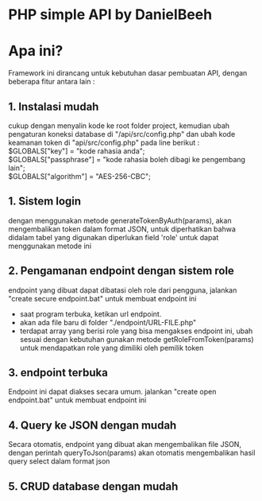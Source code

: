 # PHP simple API by DanielBeeh

# Apa ini?
Framework ini dirancang untuk kebutuhan dasar pembuatan API, dengan beberapa fitur antara lain :

## 1. Instalasi mudah
cukup dengan menyalin kode ke root folder project, kemudian ubah pengaturan koneksi database di "/api/src/config.php" dan ubah kode keamanan token di "api/src/config.php" pada line berikut :  
$GLOBALS["key"] = "kode rahasia anda";  
$GLOBALS["passphrase"] = "kode rahasia boleh dibagi ke pengembang lain";  
$GLOBALS["algorithm"] = "AES-256-CBC";  
    
## 1. Sistem login
dengan menggunakan metode generateTokenByAuth(params), akan mengembalikan token dalam format JSON, untuk diperhatikan bahwa didalam tabel yang digunakan diperlukan field 'role' untuk dapat menggunakan metode ini
## 2. Pengamanan endpoint dengan sistem role
endpoint yang dibuat dapat dibatasi oleh role dari pengguna, jalankan "create secure endpoint.bat" untuk membuat endpoint ini
- saat program terbuka, ketikan url endpoint.
- akan ada file baru di folder "./endpoint/URL-FILE.php"
- terdapat array yang berisi role yang bisa mengakses endpoint ini, ubah sesuai dengan kebutuhan
gunakan metode getRoleFromToken(params) untuk mendapatkan role yang dimiliki oleh pemilik token
## 3. endpoint terbuka
Endpoint ini dapat diakses secara umum. jalankan "create open endpoint.bat" untuk membuat endpoint ini
## 4. Query ke JSON dengan mudah
Secara otomatis, endpoint yang dibuat akan mengembalikan file JSON, dengan perintah queryToJson(params) akan otomatis mengembalikan hasil query select dalam format json
## 5. CRUD database dengan mudah
